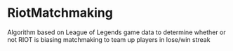 # RiotMatchmaking
Algorithm based on League of Legends game data to determine whether or not RIOT is biasing matchmaking to team up players in lose/win streak
